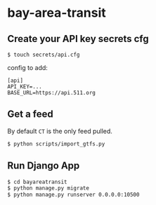 # bay-area-transit

## Create your API key secrets cfg

```
$ touch secrets/api.cfg
```

config to add:

```
[api]
API_KEY=...
BASE_URL=https://api.511.org
```

## Get a feed

By default `CT` is the only feed pulled.

```sh
$ python scripts/import_gtfs.py
```

## Run Django App

```sh
$ cd bayareatransit
$ python manage.py migrate
$ python manage.py runserver 0.0.0.0:10500
```